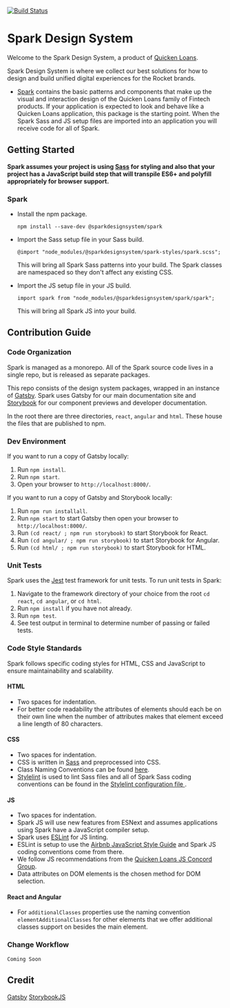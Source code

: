 [![Build Status](https://travis-ci.org/sparkdesignsystem/spark-design-system.svg?branch=staging)](https://travis-ci.org/sparkdesignsystem/spark-design-system)

# Spark Design System

Welcome to the Spark Design System, a product of [Quicken Loans](https://github.com/quickenloans).

Spark Design System is where we collect our best solutions for how to design and build unified digital experiences for the Rocket brands.

* [Spark](https://www.npmjs.com/package/@sparkdesignsystem/spark) contains the basic patterns and components that make up
  the visual and interaction design of the Quicken Loans family of
  Fintech products. If your application is expected to look and behave
  like a Quicken Loans application, this package is the starting point.
  When the Spark Sass and JS setup files are imported into an application you will receive code for all of Spark.

## Getting Started

**Spark assumes your project is using [Sass](https://sass-lang.com/) for styling and
also that your project has a JavaScript build step that will transpile ES6+ and polyfill appropriately for browser support.**

### Spark

* Install the npm package.

  `npm install --save-dev @sparkdesignsystem/spark`

* Import the Sass setup file in your Sass build.

  `@import "node_modules/@sparkdesignsystem/spark-styles/spark.scss";`

  This will bring all Spark Sass patterns into your build. The Spark classes
  are namespaced so they don't affect any existing CSS.

* Import the JS setup file in your JS build.

  `import spark from "node_modules/@sparkdesignsystem/spark/spark";`

  This will bring all Spark JS into your build.

## Contribution Guide

### Code Organization

Spark is managed as a monorepo. All of the Spark source code lives in a
single repo, but is released as separate packages.

This repo consists of the design system packages, wrapped in an instance
of [Gatsby](https://www.gatsbyjs.org). Spark uses Gatsby for our main documentation site and
[Storybook](https://storybook.js.org) for our component previews and developer documentation.

In the root there are three directories, `react`, `angular` and `html`. These house the files
that are published to npm.

### Dev Environment

If you want to run a copy of Gatsby locally:

1. Run `npm install`.
2. Run `npm start`.
3. Open your browser to `http://localhost:8000/`.

If you want to run a copy of Gatsby and Storybook locally:

1. Run `npm run installall`.
2. Run `npm start` to start Gatsby then open your browser to `http://localhost:8000/`.
3. Run `(cd react/ ; npm run storybook)` to start Storybook for React.
3. Run `(cd angular/ ; npm run storybook)` to start Storybook for Angular.
3. Run `(cd html/ ; npm run storybook)` to start Storybook for HTML.

### Unit Tests

Spark uses the [Jest](https://jestjs.io) test
framework for unit tests. To run unit tests in Spark:

1. Navigate to the framework directory of your choice from the root `cd react`, `cd angular`, or `cd html`.
2. Run `npm install` if you have not already.
3. Run `npm test`.
4. See test output in terminal to determine number of passing or failed tests.

### Code Style Standards

Spark follows specific coding styles for HTML, CSS and
JavaScript to ensure maintainability and scalability.

#### HTML

* Two spaces for indentation.
* For better code readability the attributes of elements should each be on their own line
  when the number of attributes makes that element exceed a line length of 80 characters.

#### CSS

* Two spaces for indentation.
* CSS is written in [Sass](https://sass-lang.com/) and preprocessed into CSS.
* Class Naming Conventions can be found [here](https://sparkdesignsystem.com/docs/class-naming-convention).
* [Stylelint](https://github.com/stylelint/stylelint) is used to lint
  Sass files and all of Spark Sass coding conventions can be found
  in the [Stylelint configuration file ](https://github.com/sparkdesignsystem/spark-design-system/blob/main/.stylelintrc).

#### JS

* Two spaces for indentation.
* Spark JS will use new features from ESNext and assumes applications using Spark
  have a JavaScript compiler setup.
* Spark uses [ESLint](https://eslint.org/) for JS linting.
* ESLint is setup to use the [Airbnb JavaScript Style Guide](https://github.com/airbnb/javascript)
  and Spark JS coding conventions come from there.
* We follow JS recommendations from the [Quicken Loans JS Concord Group](https://github.com/QuickenLoans/js-concord/blob/master/rfc/cgr-0001-style-and-lint.md).
* Data attributes on DOM elements is the chosen method for DOM selection.

#### React and Angular
* For `additionalClasses` properties use the naming convention `elementAdditionalClasses` for other elements that we offer additional classes support on besides the main element.

### Change Workflow

`Coming Soon`

## Credit

[Gatsby](https://www.gatsbyjs.org)
[StorybookJS](https://storybook.js.org)